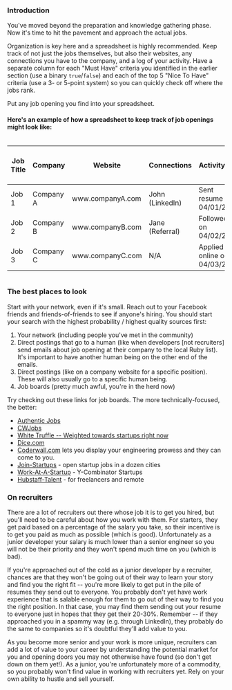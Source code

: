 ### Introduction

You've moved beyond the preparation and knowledge gathering phase.  Now it's time to hit the pavement and approach the actual jobs.  

Organization is key here and a spreadsheet is highly recommended.  Keep track of not just the jobs themselves, but also their websites, any connections you have to the company, and a log of your activity.  Have a separate column for each "Must Have" criteria you identified in the earlier section (use a binary `true`/`false`) and each of the top 5 "Nice To Have" criteria (use a 3- or 5-point system) so you can quickly check off where the jobs rank.

Put any job opening you find into your spreadsheet.


#### Here's an example of how a spreadsheet to keep track of job openings might look like:

<div style="overflow-x: auto;">
  <table>
    <thead>
      <tr>
        <th>Job Title</th>
        <th>Company</th>
        <th>Website</th>
        <th>Connections</th>
        <th>Activity Log</th>
        <th>Must Have 1</th>
        <th>Must Have 2</th>
        <th>Must Have 3</th>
        <th>Nice to Have 1</th>
        <th>Nice to Have 2</th>
        <th>Nice to Have 3</th>
        <th>Nice to Have 4</th>
        <th>Nice to Have 5</th>
      </tr>
    </thead>
    <tbody>
      <tr>
        <td>Job 1</td>
        <td>Company A</td>
        <td>www.companyA.com</td>
        <td>John (LinkedIn)</td>
        <td>Sent resume on 04/01/2023</td>
        <td>TRUE</td>
        <td>TRUE</td>
        <td>FALSE</td>
        <td>5</td>
        <td>4</td>
        <td>3</td>
        <td>2</td>
        <td>1</td>
      </tr>
      <tr>
        <td>Job 2</td>
        <td>Company B</td>
        <td>www.companyB.com</td>
        <td>Jane (Referral)</td>
        <td>Followed up on 04/02/2023</td>
        <td>TRUE</td>
        <td>FALSE</td>
        <td>TRUE</td>
        <td>3</td>
        <td>5</td>
        <td>2</td>
        <td>4</td>
        <td>1</td>
      </tr>
      <tr>
        <td>Job 3</td>
        <td>Company C</td>
        <td>www.companyC.com</td>
        <td>N/A</td>
        <td>Applied online on 04/03/2023</td>
        <td>FALSE</td>
        <td>TRUE</td>
        <td>TRUE</td>
        <td>4</td>
        <td>2</td>
        <td>5</td>
        <td>1</td>
        <td>3</td>
      </tr>
    </tbody>
  </table>
</div>



### The best places to look

Start with your network, even if it's small.  Reach out to your Facebook friends and friends-of-friends to see if anyone's hiring.  You should start your search with the highest probability / highest quality sources first:

1. Your network (including people you've met in the community)
2. Direct postings that go to a human (like when developers [not recruiters] send emails about job opening at their company to the local Ruby list).  It's important to have another human being on the other end of the emails.
2. Direct postings (like on a company website for a specific position).  These will also usually go to a specific human being.
3. Job boards (pretty much awful, you're in the herd now)

Try checking out these links for job boards.  The more technically-focused, the better:

* [Authentic Jobs](http://www.authenticjobs.com)
* [CWJobs](http://cwjobs.co.uk)
* [White Truffle -- Weighted towards startups right now](http://www.whitetruffle.com)
* [Dice.com](http://www.dice.com)
* [Coderwall.com](http://coderwall.com) lets you display your engineering prowess and they can come to you.
* [Join-Startups](https://underdog.io/) - open startup jobs in a dozen cities
* [Work-At-A-Startup](https://www.workatastartup.com/) - Y-Combinator Startups
* [Hubstaff-Talent](https://talent.hubstaff.com/) - for freelancers and remote

### On recruiters

There are a lot of recruiters out there whose job it is to get you hired, but you'll need to be careful about how you work with them.  For starters, they get paid based on a percentage of the salary you take, so their incentive is to get you paid as much as possible (which is good).  Unfortunately as a junior developer your salary is much lower than a senior engineer so you will not be their priority and they won't spend much time on you (which is bad).  

If you're approached out of the cold as a junior developer by a recruiter, chances are that they won't be going out of their way to learn your story and find you the right fit -- you're more likely to get put in the pile of resumes they send out to everyone. You probably don't yet have work experience that is salable enough for them to go out of their way to find you the right position.  In that case, you may find them sending out your resume to everyone just in hopes that they get their 20-30%.  Remember -- if they approached you in a spammy way (e.g. through LinkedIn), they probably do the same to companies so it's doubtful they'll add value to you.  

As you become more senior and your work is more unique, recruiters can add a lot of value to your career by understanding the potential market for you and opening doors you may not otherwise have found (so don't get down on them yet!).  As a junior, you're unfortunately more of a commodity, so you probably won't find value in working with recruiters yet.  Rely on your own ability to hustle and sell yourself.

